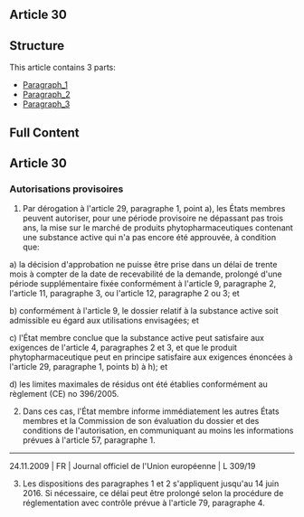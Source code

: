 ## Article 30

## Structure

This article contains 3 parts:

- [Paragraph_1](./Paragraph_1.md)
- [Paragraph_2](./Paragraph_2.md)
- [Paragraph_3](./Paragraph_3.md)

## Full Content

## Article 30

### Autorisations provisoires

1. Par dérogation à l'article 29, paragraphe 1, point a), les États membres peuvent autoriser, pour une période provisoire ne dépassant pas trois ans, la mise sur le marché de produits phytopharmaceutiques contenant une substance active qui n'a pas encore été approuvée, à condition que:

a) la décision d'approbation ne puisse être prise dans un délai de trente mois à compter de la date de recevabilité de la demande, prolongé d'une période supplémentaire fixée conformément à l'article 9, paragraphe 2, l'article 11, paragraphe 3, ou l'article 12, paragraphe 2 ou 3; et

b) conformément à l'article 9, le dossier relatif à la substance active soit admissible eu égard aux utilisations envisagées; et

c) l'État membre conclue que la substance active peut satisfaire aux exigences de l'article 4, paragraphes 2 et 3, et que le produit phytopharmaceutique peut en principe satisfaire aux exigences énoncées à l'article 29, paragraphe 1, points b) à h); et

d) les limites maximales de résidus ont été établies conformément au règlement (CE) no 396/2005.

2. Dans ces cas, l'État membre informe immédiatement les autres États membres et la Commission de son évaluation du dossier et des conditions de l'autorisation, en communiquant au moins les informations prévues à l'article 57, paragraphe 1.
---


24.11.2009 | FR | Journal officiel de l'Union européenne | L 309/19

3. Les dispositions des paragraphes 1 et 2 s'appliquent jusqu'au 14 juin 2016. Si nécessaire, ce délai peut être prolongé selon la procédure de réglementation avec contrôle prévue à l'article 79, paragraphe 4.